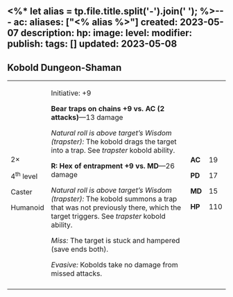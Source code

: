<%* let alias = tp.file.title.split('-').join(' '); %>---
ac: 
aliases: ["<% alias %>"]
created: 2023-05-07
description: 
hp: 
image: 
level: 
modifier: 
publish: 
tags: []
updated: 2023-05-08
---

## Kobold Dungeon-Shaman

<table>
<colgroup>
<col style="width: 16%" />
<col style="width: 71%" />
<col style="width: 5%" />
<col style="width: 6%" />
</colgroup>
<tbody>
<tr class="odd">
<td><p>2×</p>
<p>4<sup>th</sup> level</p>
<p>Caster</p>
<p>Humanoid</p></td>
<td><p>Initiative: +9</p>
<p><strong>Bear traps on chains +9 vs. AC (2 attacks)</strong>—13
damage</p>
<p><em>Natural roll is above target’s Wisdom (trapster):</em> The kobold
drags the target into a trap. See <em>trapster</em> kobold ability.</p>
<p><strong>R: Hex of entrapment +9 vs. MD</strong>—26 damage</p>
<p><em>Natural roll is above target’s Wisdom (trapster):</em> The kobold
summons a trap that was not previously there, which the target triggers.
See <em>trapster</em> kobold ability.</p>
<p><em>Miss:</em> The target is stuck and hampered (save ends both).</p>
<p><em>Evasive:</em> Kobolds take no damage from missed
attacks.</p></td>
<td><p><strong>AC</strong></p>
<p><strong>PD</strong></p>
<p><strong>MD</strong></p>
<p><strong>HP</strong></p></td>
<td><p>19</p>
<p>17</p>
<p>15</p>
<p>110</p></td>
</tr>
<tr class="even">
<td></td>
<td></td>
<td></td>
<td></td>
</tr>
</tbody>
</table>
